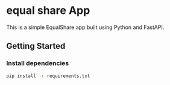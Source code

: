 # equal share App

This is a simple EqualShare app built using Python and FastAPI.

## Getting Started

### Install dependencies

```bash
pip install -r requirements.txt
